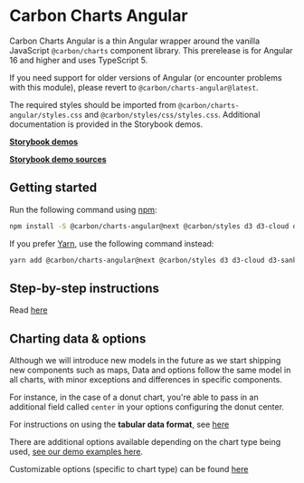 # Carbon Charts Angular

Carbon Charts Angular is a thin Angular wrapper around the vanilla JavaScript `@carbon/charts` component library. This prerelease is for Angular 16 and higher and uses TypeScript 5.

If you need support for older versions of Angular (or encounter problems with this module), please revert to `@carbon/charts-angular@latest`.

The required styles should be imported from `@carbon/charts-angular/styles.css` and `@carbon/styles/css/styles.css`. Additional documentation is provided in the Storybook demos.


**[Storybook demos](https://carbon-design-system.github.io/carbon-charts/angular)**

**[Storybook demo sources](https://github.com/carbon-design-system/carbon-charts/tree/master/packages/core/demo/data)**

## Getting started

Run the following command using [npm](https://www.npmjs.com/):

```bash
npm install -S @carbon/charts-angular@next @carbon/styles d3 d3-cloud d3-sankey
```

If you prefer [Yarn](https://yarnpkg.com/en/), use the following command
instead:

```bash
yarn add @carbon/charts-angular@next @carbon/styles d3 d3-cloud d3-sankey
```

## Step-by-step instructions

Read
[here](https://carbon-design-system.github.io/carbon-charts/?path=/story/docs-getting-started--angular)

## Charting data & options

Although we will introduce new models in the future as we start
shipping new components such as maps, Data and options follow the same model in all charts, with minor exceptions and differences in specific components.

For instance, in the case of a donut chart, you're able to pass in an additional field called `center` in your options configuring the donut center.

For instructions on using the **tabular data format**, see
[here](https://carbon-design-system.github.io/carbon-charts/?path=/story/docs-tutorials--tabular-data-format)

There are additional options available depending on the chart type being
used, [see our demo examples here](https://github.com/carbon-design-system/carbon-charts/tree/master/packages/core/demo/data).

Customizable options (specific to chart type) can be found
[here](https://carbon-design-system.github.io/carbon-charts/documentation/modules/_interfaces_charts_.html)
